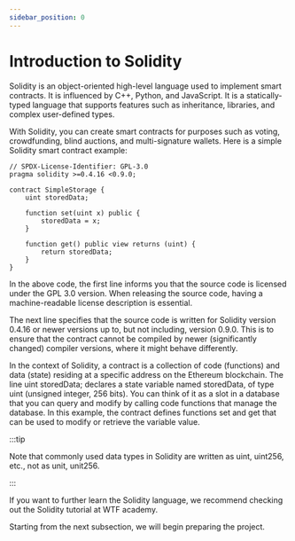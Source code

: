 ```yaml
---
sidebar_position: 0
---
```



# Introduction to Solidity

Solidity is an object-oriented high-level language used to implement smart contracts. It is influenced by C++, Python, and JavaScript. It is a statically-typed language that supports features such as inheritance, libraries, and complex user-defined types.

With Solidity, you can create smart contracts for purposes such as voting, crowdfunding, blind auctions, and multi-signature wallets. Here is a simple Solidity smart contract example:

```solidity
// SPDX-License-Identifier: GPL-3.0
pragma solidity >=0.4.16 <0.9.0;

contract SimpleStorage {
    uint storedData;

    function set(uint x) public {
        storedData = x;
    }

    function get() public view returns (uint) {
        return storedData;
    }
}
```

In the above code, the first line informs you that the source code is licensed under the GPL 3.0 version. When releasing the source code, having a machine-readable license description is essential.

The next line specifies that the source code is written for Solidity version 0.4.16 or newer versions up to, but not including, version 0.9.0. This is to ensure that the contract cannot be compiled by newer (significantly changed) compiler versions, where it might behave differently.

In the context of Solidity, a contract is a collection of code (functions) and data (state) residing at a specific address on the Ethereum blockchain. The line uint storedData; declares a state variable named storedData, of type uint (unsigned integer, 256 bits). You can think of it as a slot in a database that you can query and modify by calling code functions that manage the database. In this example, the contract defines functions set and get that can be used to modify or retrieve the variable value.

:::tip

Note that commonly used data types in Solidity are written as uint, uint256, etc., not as unit, unit256.

:::

If you want to further learn the Solidity language, we recommend checking out the Solidity tutorial at WTF academy.

Starting from the next subsection, we will begin preparing the project.